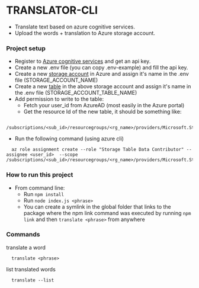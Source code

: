 # TRANSLATOR-CLI

- Translate text based on azure cognitive services.
- Upload the words + translation to Azure storage account.

### Project setup

- Register to [Azure cognitive services](https://azure.microsoft.com/en-us/free/cognitive-services/) and get an api key.
- Create a new .env file (you can copy .env-example) and fill the api key.
- Create a new [storage account](https://learn.microsoft.com/en-us/azure/storage/common/storage-account-create) in Azure and assign it's name in the .env file (STORAGE_ACCOUNT_NAME)
- Create a new [table](https://learn.microsoft.com/en-us/azure/storage/tables/table-storage-quickstart-portal) in the above storage account and assign it's name in the .env file (STORAGE_ACCOUNT_TABLE_NAME)
- Add permission to write to the table:
  - Fetch your user_id from AzureAD (most easily in the Azure portal)
  - Get the resource Id of the new table, it should be something like:

```
  /subscriptions/<sub_id>/resourcegroups/<rg_name>/providers/Microsoft.Storage/storageAccounts/<storage_account_name>/tableServices/default/tables/<table_name>
```

- Run the following command (using azure cli)

```
  az role assignment create --role "Storage Table Data Contributor" --assignee <user_id>  --scope /subscriptions/<sub_id>/resourcegroups/<rg_name>/providers/Microsoft.Storage/storageAccounts/<storage_account_name>/tableServices/default/tables/<table_name>"
```

### How to run this project

- From command line:
  - Run `npm install`
  - Run `node index.js <phrase>`
  - You can create a symlink in the global folder that links to the package where the npm link command was executed
    by running `npm link` and then `translate <phrase>` from anywhere

### Commands

translate a word

```
  translate <phrase>
```

list translated words

```
  translate --list
```
